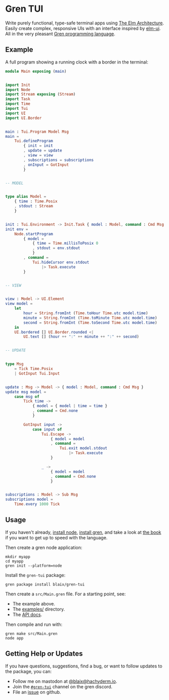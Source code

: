 # Gren TUI

Write purely functional, type-safe terminal apps using [The Elm Architecture](https://guide.elm-lang.org/architecture/).
Easily create complex, responsive UIs with an interface inspired by [elm-ui](https://package.elm-lang.org/packages/mdgriffith/elm-ui/latest/).
All in the very pleasant [Gren programming language](https://gren-lang.org/).

## Example

A full program showing a running clock with a border in the terminal:

```elm
module Main exposing (main)


import Init
import Node
import Stream exposing (Stream)
import Task
import Time
import Tui
import UI
import UI.Border


main : Tui.Program Model Msg
main =
    Tui.defineProgram
        { init = init
        , update = update
        , view = view
        , subscriptions = subscriptions
        , onInput = GotInput
        }


-- MODEL


type alias Model =
    { time : Time.Posix
    , stdout : Stream
    }


init : Tui.Environment -> Init.Task { model : Model, command : Cmd Msg }
init env =
    Node.startProgram
        { model = 
            { time = Time.millisToPosix 0
            , stdout = env.stdout
            }
        , command =
            Tui.hideCursor env.stdout
                |> Task.execute
        }


-- VIEW


view : Model -> UI.Element
view model =
    let
        hour = String.fromInt (Time.toHour Time.utc model.time)
        minute = String.fromInt (Time.toMinute Time.utc model.time)
        second = String.fromInt (Time.toSecond Time.utc model.time)
    in
    UI.bordered [] UI.Border.rounded <|
        UI.text [] (hour ++ ":" ++ minute ++ ":" ++ second)


-- UPDATE


type Msg
    = Tick Time.Posix
    | GotInput Tui.Input


update : Msg -> Model -> { model : Model, command : Cmd Msg }
update msg model =
    case msg of
        Tick time ->
            { model = { model | time = time }
            , command = Cmd.none
            }

        GotInput input ->
            case input of
                Tui.Escape ->
                    { model = model
                    , command = 
                        Tui.exit model.stdout
                            |> Task.execute
                    }

                _ ->
                    { model = model
                    , command = Cmd.none
                    }


subscriptions : Model -> Sub Msg
subscriptions model =
    Time.every 1000 Tick
```

## Usage

If you haven't already, [install node](https://nodejs.org/en), [install gren](https://gren-lang.org/install),
and take a look at [the book](https://gren-lang.org/book/) if you want to get up to speed with the language.

Then create a gren node application:

```
mkdir myapp
cd myapp
gren init --platform=node
```

Install the `gren-tui` package:

```
gren package install blaix/gren-tui
```

Then create a `src/Main.gren` file. For a starting point, see:

* The example above.
* The [examples/](https://github.com/blaix/gren-tui/tree/main/examples) directory.
* The [API docs](https://packages.gren-lang.org/package/blaix/gren-tui).

Then compile and run with:

```
gren make src/Main.gren
node app
```

## Getting Help or Updates

If you have questions, suggestions, find a bug, or want to follow updates to the package, you can:

* Follow me on mastodon at [@blaix@hachyderm.io](https://hachyderm.io/@blaix).
* Join the [`#gren-tui`](https://discord.gg/etMAVy2YKf) channel on the gren discord.
* File an [issue](https://github.com/blaix/gren-tui/issues) on github.

